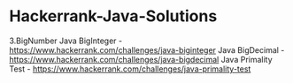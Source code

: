 # Hackerrank-Java-Solutions
3.BigNumber
		Java BigInteger - https://www.hackerrank.com/challenges/java-biginteger
		Java BigDecimal - https://www.hackerrank.com/challenges/java-bigdecimal
		Java Primality Test - https://www.hackerrank.com/challenges/java-primality-test
